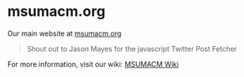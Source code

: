 # msumacm.org

Our main website at [msumacm.org](http://msumacm.org)

> Shout out to Jason Mayes for the javascript Twitter Post Fetcher 

For more information, visit our wiki: [MSUMACM Wiki](https://github.com/MSUM-ACM/MSUM-ACM.github.io/wiki)

